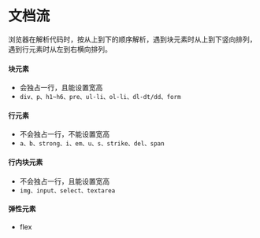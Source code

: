 #  文档流
浏览器在解析代码时，按从上到下的顺序解析，遇到块元素时从上到下竖向排列，遇到行元素时从左到右横向排列。

#### 块元素
- 会独占一行，且能设置宽高
- `div、p、h1~h6、pre、ul-li、ol-li、dl-dt/dd、form`

#### 行元素
- 不会独占一行，不能设置宽高
- `a、b、strong、i、em、u、s、strike、del、span`

#### 行内块元素
- 不会独占一行，且能设置宽高
- `img、input、select、textarea`

#### 弹性元素
- flex
